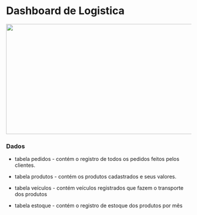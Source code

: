 # Dashboard de Logistica

<p aling='center'>
        <img width="600" height="300" src="\images\Logistics-amico.png">




### Dados

- tabela pedidos - contém o registro de todos os pedidos feitos pelos clientes.

- tabela produtos - contém os produtos cadastrados e seus valores.

- tabela veículos - contém veículos registrados que fazem o transporte dos produtos

- tabela estoque - contém o registro de estoque dos produtos por mês